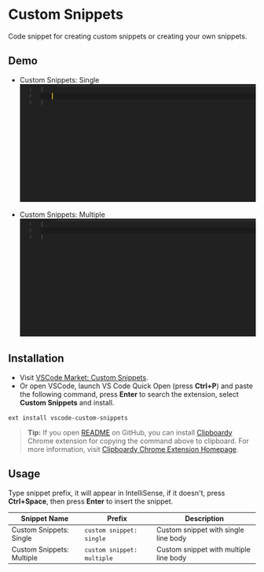 # Custom Snippets

Code snippet for creating custom snippets or creating your own snippets.

## Demo

- Custom Snippets: Single
![Custom Snippets: Single](./images/demo_cs_single.gif "Custom Snippets: Single")

- Custom Snippets: Multiple
![Custom Snippets: Multiple](./images/demo_cs_multiple.gif "Custom Snippets: Multiple")

## Installation

- Visit [VSCode Market: Custom Snippets](https://marketplace.visualstudio.com/items?itemName=NgekNgok.vscode-custom-snippets).
- Or open VSCode, launch VS Code Quick Open (press **Ctrl+P**) and paste the following command, press **Enter** to search the extension, select **Custom Snippets** and install.
```
ext install vscode-custom-snippets
```
> **Tip:** If you open [README](https://github.com/alyyasser/vscode-CustomSnippets/blob/master/README.md) on GitHub,
> you can install [Clipboardy](https://chrome.google.com/webstore/detail/clipboardy/gkafpbdjggkmmngaamlghmigadfaalhc) Chrome extension for copying the command above to clipboard.
> For more information, visit [Clipboardy Chrome Extension Homepage](https://rainsoft.io/clipboardy-chrome-extension/). 

## Usage

Type snippet prefix, it will appear in IntelliSense, if it doesn't, press **Ctrl+Space**, then press **Enter** to insert the snippet.

Snippet Name | Prefix | Description
--- | --- | ---
Custom Snippets: Single | `custom snippet: single` | Custom snippet with single line body
Custom Snippets: Multiple | `custom snippet: multiple` | Custom snippet with multiple line body